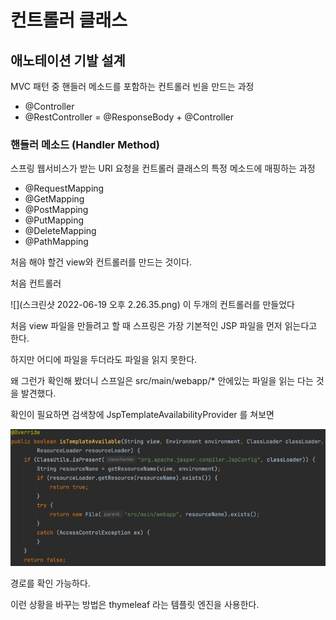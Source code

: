 # 컨트롤러 클래스

## 애노테이션 기발 설계
MVC 패턴 중 핸들러 메소드를 포함하는 컨트롤러 빈을 만드는 과정

- @Controller
- @RestController = @ResponseBody + @Controller

### 핸들러 메소드 (Handler Method)
스프링 웹서비스가 받는 URI 요청을 컨트롤러 클래스의 특정 메소드에 매핑하는 과정

- @RequestMapping
- @GetMapping
- @PostMapping
- @PutMapping
- @DeleteMapping
- @PathMapping

처음 해야 할건 view와 컨트롤러를 만드는 것이다.

처음 컨트롤러

![](스크린샷 2022-06-19 오후 2.26.35.png)
이 두개의 컨트롤러를 만들었다

처음 view 파일을 만들려고 할 때 스프링은 가장 기본적인
JSP 파일을 먼저 읽는다고 한다.

하지만 어디에 파일을 두더라도 파일을 읽지 못한다.

왜 그런가 확인해 봤더니 스프일은 src/main/webapp/* 안에있는 파일을 읽는 다는 것을 발견했다.

확인이 필요하면 검색창에 
JspTemplateAvailabilityProvider 를 쳐보면

![img_1.png](img_1.png)

경로를 확인 가능하다.

이런 상황을 바꾸는 방법은 thymeleaf 라는 템플릿 엔진을 사용한다.
